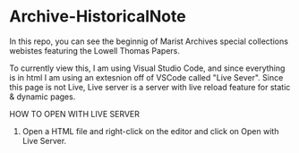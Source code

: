 # Archive-HistoricalNote
In this repo, you can see the beginnig of Marist Archives special collections webistes featuring the Lowell Thomas Papers.

To currently view this, I am using Visual Studio Code, and since everything is in html I am using an extesnion off of VSCode called "Live Sever". 
Since this page is not Live, Live server is a server with live reload feature for static & dynamic pages. 

HOW TO OPEN WITH LIVE SERVER
  1. Open a HTML file and right-click on the editor and click on Open with Live Server.
